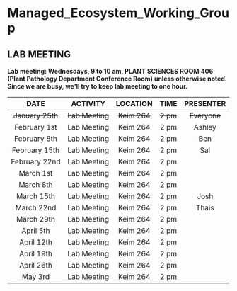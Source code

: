 # Managed_Ecosystem_Working_Group

## __LAB MEETING__

__Lab meeting: Wednesdays, 9 to 10 am, PLANT SCIENCES ROOM 406 (Plant Pathology Department Conference Room) unless otherwise noted. Since we are busy, we'll try to keep lab meeting to one hour.__

**DATE** | **ACTIVITY** | **LOCATION** | **TIME** | **PRESENTER**
:-----:|:-----:|:-----:|:-----:|:-----:
~~January 25th~~ | ~~Lab Meeting~~ | ~~Keim 264~~ | ~~2 pm~~ | ~~Everyone~~
February 1st | Lab Meeting | Keim 264 | 2 pm | Ashley
February 8th | Lab Meeting | Keim 264 | 2 pm | Ben
February 15th | Lab Meeting | Keim 264 | 2 pm | Sal 
February 22nd | Lab Meeting | Keim 264 | 2 pm | 
March 1st | Lab Meeting | Keim 264 | 2 pm | 
March 8th | Lab Meeting | Keim 264 | 2 pm | 
March 15th | Lab Meeting | Keim 264 | 2 pm | Josh
March 22nd | Lab Meeting | Keim 264 | 2 pm | Thais
March 29th | Lab Meeting | Keim 264 | 2 pm | 
April 5th | Lab Meeting | Keim 264 | 2 pm | 
April 12th | Lab Meeting | Keim 264 | 2 pm | 
April 19th | Lab Meeting | Keim 264 | 2 pm | 
April 26th | Lab Meeting | Keim 264 | 2 pm | 
May 3rd | Lab Meeting | Keim 264 | 2 pm | 